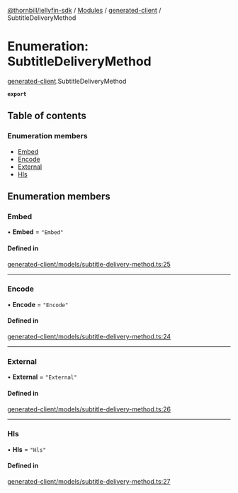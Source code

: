 [@thornbill/jellyfin-sdk](../README.md) / [Modules](../modules.md) / [generated-client](../modules/generated_client.md) / SubtitleDeliveryMethod

# Enumeration: SubtitleDeliveryMethod

[generated-client](../modules/generated_client.md).SubtitleDeliveryMethod

**`export`**

## Table of contents

### Enumeration members

- [Embed](generated_client.SubtitleDeliveryMethod.md#embed)
- [Encode](generated_client.SubtitleDeliveryMethod.md#encode)
- [External](generated_client.SubtitleDeliveryMethod.md#external)
- [Hls](generated_client.SubtitleDeliveryMethod.md#hls)

## Enumeration members

### Embed

• **Embed** = `"Embed"`

#### Defined in

[generated-client/models/subtitle-delivery-method.ts:25](https://github.com/thornbill/jellyfin-sdk-typescript/blob/eb13db7/src/generated-client/models/subtitle-delivery-method.ts#L25)

___

### Encode

• **Encode** = `"Encode"`

#### Defined in

[generated-client/models/subtitle-delivery-method.ts:24](https://github.com/thornbill/jellyfin-sdk-typescript/blob/eb13db7/src/generated-client/models/subtitle-delivery-method.ts#L24)

___

### External

• **External** = `"External"`

#### Defined in

[generated-client/models/subtitle-delivery-method.ts:26](https://github.com/thornbill/jellyfin-sdk-typescript/blob/eb13db7/src/generated-client/models/subtitle-delivery-method.ts#L26)

___

### Hls

• **Hls** = `"Hls"`

#### Defined in

[generated-client/models/subtitle-delivery-method.ts:27](https://github.com/thornbill/jellyfin-sdk-typescript/blob/eb13db7/src/generated-client/models/subtitle-delivery-method.ts#L27)
